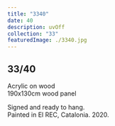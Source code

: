 ```yaml
---
title: "3340"
date: 40
description: uvOff
collection: "33"
featuredImage: ./3340.jpg
---
```


## 33/40

Acrylic on wood<br/>
190x130cm wood panel

Signed and ready to hang.<br/>
Painted in El REC, Catalonia. 2020.